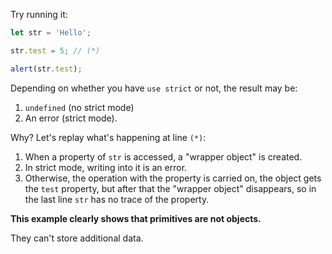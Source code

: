 Try running it:

```js run
let str = 'Hello';

str.test = 5; // (*)

alert(str.test);
```

Depending on whether you have `use strict` or not, the result may be:

1. `undefined` (no strict mode)
2. An error (strict mode).

Why? Let's replay what's happening at line `(*)`:

1. When a property of `str` is accessed, a "wrapper object" is created.
2. In strict mode, writing into it is an error.
3. Otherwise, the operation with the property is carried on, the object gets the `test` property, but after that the "wrapper object" disappears, so in the last line `str` has no trace of the property.

**This example clearly shows that primitives are not objects.**

They can't store additional data.
